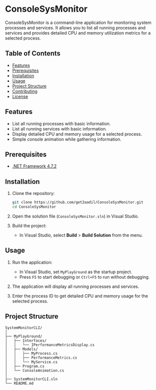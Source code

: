 # ConsoleSysMonitor

ConsoleSysMonitor is a command-line application for monitoring system processes and services. It allows you to list all running processes and services and provides detailed CPU and memory utilization metrics for a selected process.

## Table of Contents

- [Features](#features)
- [Prerequisites](#prerequisites)
- [Installation](#installation)
- [Usage](#usage)
- [Project Structure](#project-structure)
- [Contributing](#contributing)
- [License](#license)

## Features

- List all running processes with basic information.
- List all running services with basic information.
- Display detailed CPU and memory usage for a selected process.
- Simple console animation while gathering information.

## Prerequisites

- [.NET Framework 4.7.2](https://dotnet.microsoft.com/download/dotnet-framework/net472)

## Installation

1. Clone the repository:

    ```sh
    git clone https://github.com/get2aadil/ConsoleSysMonitor.git
    cd ConsoleSysMonitor
    ```

2. Open the solution file (`ConsoleSysMonitor.sln`) in Visual Studio.

3. Build the project:
    - In Visual Studio, select **Build** > **Build Solution** from the menu.

## Usage

1. Run the application:
    - In Visual Studio, set `MyPlayGround` as the startup project.
    - Press `F5` to start debugging or `Ctrl+F5` to run without debugging.

2. The application will display all running processes and services.

3. Enter the process ID to get detailed CPU and memory usage for the selected process.

## Project Structure

```plaintext
SystemMonitorCLI/
│
├── MyPlayGround/
│   ├── Interfaces/
│   │   └── IPerformanceMetricsDisplay.cs
│   ├── Models/
│   │   ├── MyProcess.cs
│   │   ├── PerformanceMetrics.cs
│   │   └── MyService.cs
│   ├── Program.cs
│   └── ConsoleAnimation.cs
│
├── SystemMonitorCLI.sln
└── README.md
